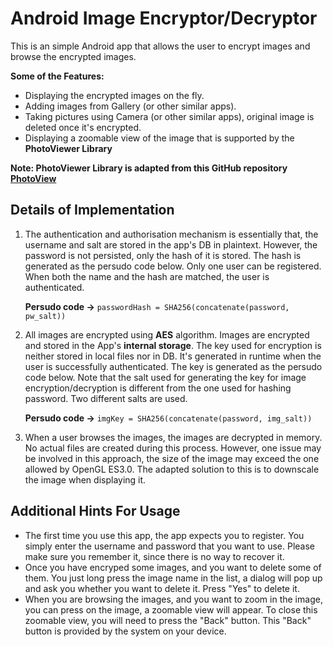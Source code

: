 # Android Image Encryptor/Decryptor

This is an simple Android app that allows the user to encrypt images and browse the encrypted images.

**Some of the Features:**

- Displaying the encrypted images on the fly.
- Adding images from Gallery (or other similar apps).
- Taking pictures using Camera (or other similar apps), original image is deleted once it's encrypted.
- Displaying a zoomable view of the image that is supported by the **PhotoViewer Library**

**Note: PhotoViewer Library is adapted from this GitHub repository <a href="https://github.com/chrisbanes/PhotoView" target="_blank">PhotoView</a>**

## Details of Implementation

1. The authentication and authorisation mechanism is essentially that, the username and salt are stored in the app's DB in plaintext. However, the password is not persisted, only the hash of it is stored. The hash is generated as the persudo code below. Only one user can be registered. When both the name and the hash are matched, the user is authenticated.

   **Persudo code ->** `passwordHash = SHA256(concatenate(password, pw_salt))`

2. All images are encrypted using **AES** algorithm. Images are encrypted and stored in the App's **internal storage**. The key used for encryption is neither stored in local files nor in DB. It's generated in runtime when the user is successfully authenticated. The key is generated as the persudo code below. Note that the salt used for generating the key for image encryption/decryption is different from the one used for hashing password. Two different salts are used.

   **Persudo code ->** `imgKey = SHA256(concatenate(password, img_salt))`

3. When a user browses the images, the images are decrypted in memory. No actual files are created during this process. However, one issue may be involved in this approach, the size of the image may exceed the one allowed by OpenGL ES3.0. The adapted solution to this is to downscale the image when displaying it.

## Additional Hints For Usage

- The first time you use this app, the app expects you to register. You simply enter the username and password that you want to use. Please make sure you remember it, since there is no way to recover it.
- Once you have encryped some images, and you want to delete some of them. You just long press the image name in the list, a dialog will pop up and ask you whether you want to delete it. Press "Yes" to delete it.
- When you are browsing the images, and you want to zoom in the image, you can press on the image, a zoomable view will appear. To close this zoomable view, you will need to press the "Back" button. This "Back" button is provided by the system on your device.
